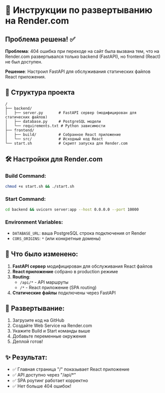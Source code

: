 # 🚀 Инструкции по развертыванию на Render.com

## Проблема решена! ✅

**Проблема**: 404 ошибка при переходе на сайт была вызвана тем, что на Render.com развертывался только backend (FastAPI), но frontend (React) не был доступен.

**Решение**: Настроил FastAPI для обслуживания статических файлов React приложения.

## 📁 Структура проекта
```
/
├── backend/
│   ├── server.py       # FastAPI сервер (модифицирован для статических файлов)
│   ├── database.py     # PostgreSQL модели
│   └── requirements.txt # Python зависимости
├── frontend/
│   ├── build/          # Собранное React приложение
│   └── src/            # Исходный код React
└── start.sh            # Скрипт запуска для Render.com
```

## 🛠️ Настройки для Render.com

### Build Command:
```bash
chmod +x start.sh && ./start.sh
```

### Start Command:
```bash
cd backend && uvicorn server:app --host 0.0.0.0 --port 10000
```

### Environment Variables:
- `DATABASE_URL`: ваша PostgreSQL строка подключения от Render
- `CORS_ORIGINS`: `*` (или конкретные домены)

## 🔧 Что было изменено:

1. **FastAPI сервер** модифицирован для обслуживания React файлов
2. **React приложение** собрано в production режиме
3. **Routing**: 
   - `/api/*` - API маршруты
   - `/*` - React приложение (SPA routing)
4. **Статические файлы** подключены через FastAPI

## 🚀 Развертывание:

1. Загрузите код на GitHub
2. Создайте Web Service на Render.com
3. Укажите Build и Start команды выше
4. Добавьте переменные окружения
5. Деплой готов!

## ✨ Результат:
- ✅ Главная страница "/" показывает React приложение
- ✅ API доступно через "/api/*"
- ✅ SPA роутинг работает корректно
- ✅ Нет больше 404 ошибок!